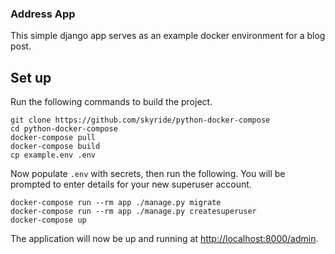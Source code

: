 ### Address App

This simple django app serves as an example docker environment for a blog post.


## Set up

Run the following commands to build the project.

```
git clone https://github.com/skyride/python-docker-compose
cd python-docker-compose
docker-compose pull
docker-compose build
cp example.env .env
```

Now populate `.env` with secrets, then run the following. You will be prompted
to enter details for your new superuser account.

```
docker-compose run --rm app ./manage.py migrate
docker-compose run --rm app ./manage.py createsuperuser
docker-compose up
```

The application will now be up and running at [http://localhost:8000/admin](http://localhost:8000/admin).
